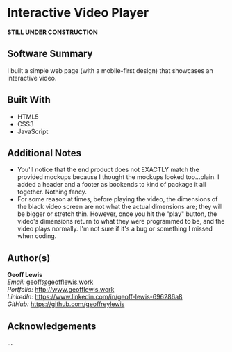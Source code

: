 # Interactive Video Player

**STILL UNDER CONSTRUCTION**

## Software Summary

I built a simple web page (with a mobile-first design) that showcases an interactive video.

## Built With

* HTML5
* CSS3
* JavaScript

## Additional Notes

* You'll notice that the end product does not EXACTLY match the provided mockups because I thought the mockups looked too...plain.  I added a header and a footer as bookends to kind of package it all together.  Nothing fancy.
* For some reason at times, before playing the video, the dimensions of the black video screen are not what the actual dimensions are; they will be bigger or stretch thin.  However, once you hit the "play" button, the video's dimensions return to what they were programmed to be, and the video plays normally.  I'm not sure if it's a bug or something I missed when coding.

## Author(s)

**Geoff Lewis**  
*Email:* geoff@geofflewis.work  
*Portfolio:* http://www.geofflewis.work  
*LinkedIn:* https://www.linkedin.com/in/geoff-lewis-696286a8  
*GitHub:* https://github.com/geoffreylewis

## Acknowledgements

...
